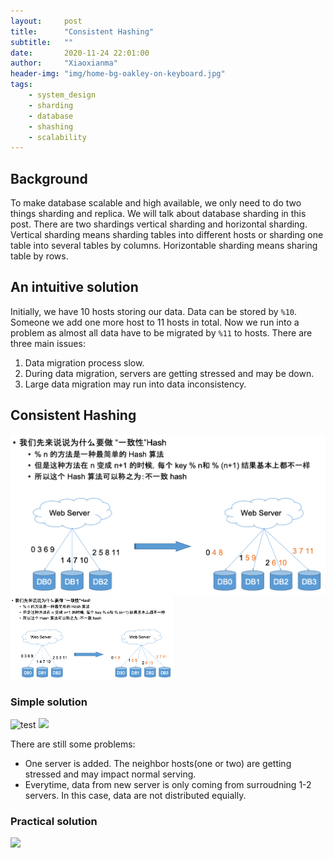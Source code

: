 ```yaml
---
layout:     post
title:      "Consistent Hashing"
subtitle:   ""
date:       2020-11-24 22:01:00
author:     "Xiaoxianma"
header-img: "img/home-bg-oakley-on-keyboard.jpg"
tags:
    - system_design
    - sharding
    - database
    - shashing
    - scalability
---
```


## Background
To make database scalable and high available, we only need to do two things sharding and replica. We will talk about database sharding in this post. There are two shardings vertical sharding and horizontal sharding. Vertical sharding means sharding tables into different hosts or sharding one table into several tables by columns. Horizontable sharding means sharing table by rows.

## An intuitive solution
Initially, we have 10 hosts storing our data. Data can be stored by `%10`. Someone we add one more host to 11 hosts in total. Now we run into a problem as almost all data have to be migrated by `%11` to hosts. There are three main issues:  
1. Data migration process slow.  
2. During data migration, servers are getting stressed and may be down.  
3. Large data migration may run into data inconsistency.  

## Consistent Hashing
![test](img/posts/consistent-hashing.png)
<img class="shadow" src="/img/posts/consistent-hashing.png" width="260">

### Simple solution  
![test](img/consistent-hashing-simple-1.png)
![](img/consistent-hashing-simple-2.png)

There are still some problems:
- One server is added. The neighbor hosts(one or two) are getting stressed and may impact normal serving.  
- Everytime, data from new server is only coming from surroudning 1-2 servers. In this case, data are not distributed equially.  

### Practical solution
![](img/consistent-hashing-practical-solution.png)
